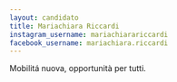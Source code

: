 ```yaml
---
layout: candidato
title: Mariachiara Riccardi
instagram_username: mariachiarariccardi
facebook_username: mariachiara.riccardi
---
```

Mobilitá nuova, opportunità per tutti.